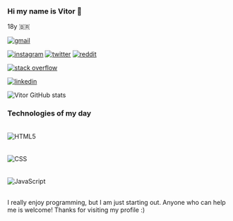 ### Hi my name is Vitor 👊
18y 🇧🇷

[![gmail](https://img.shields.io/badge/Gmail-D14836?style=for-the-badge&logo=gmail&logoColor=white)](https://mail.google.com/mail/u/0/#inbox?compose=DmwnWrRpdCsgdSHWdKGkRctWCKBJfrNhzwvmrgNWznRtRgsCSzVjBZcsRbLQKJgtKzlQdcxSfbwV) 

[![instagram](https://img.shields.io/badge/Instagram-E4405F?style=for-the-badge&logo=instagram&logoColor=white)](https://instagram.com/_viitorodrigues) 
[![twitter](https://img.shields.io/badge/Twitter-1DA1F2?style=for-the-badge&logo=twitter&logoColor=white)](https://twitter.com/vit0_fps) 
[![reddit](https://img.shields.io/badge/Reddit-FF4500?style=for-the-badge&logo=reddit&logoColor=white)](https://www.reddit.com/user/vit0_FPS) 

[![stack overflow](https://img.shields.io/badge/Stack_Overflow-FE7A16?style=for-the-badge&logo=stack-overflow&logoColor=white)](https://stackoverflow.com/users/20928236/vitor-dev18) 

[![linkedin](https://img.shields.io/badge/LinkedIn-0077B5?style=for-the-badge&logo=linkedin&logoColor=white)](https://www.linkedin.com/in/vitor-rodrigues-ferreira-87662a212/) 

![Vitor GitHub stats](https://github-readme-stats.vercel.app/api?username=vitordev18&show_icons=true&theme=dracula)

### Technologies of my day

<div style="display: inline_block"><br/>
    <img align="center" alt="HTML5" src= "https://img.shields.io/badge/HTML5-E34F26?style=for-the-badge&logo=html5&logoColor=white"  />
</div><br/> <div style="display: inline_block"><br/>
    <img align="center" alt="CSS" src= "https://img.shields.io/badge/CSS-239120?&style=for-the-badge&logo=css3&logoColor=white"  />
</div><br/> <div style="display: inline_block"><br/>
    <img align="center" alt="JavaScript" src= "https://img.shields.io/badge/JavaScript-F7DF1E?style=for-the-badge&logo=javascript&logoColor=black"  />
</div><br/>

I really enjoy programming, but I am just starting out. Anyone who can help me is welcome! 
Thanks for visiting my profile :)
